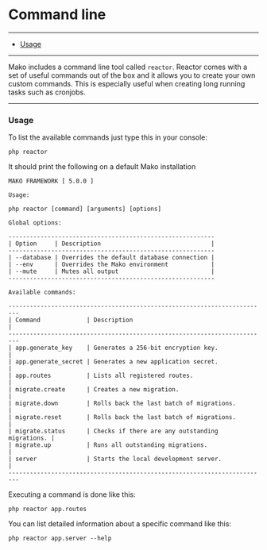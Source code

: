 # Command line

--------------------------------------------------------

* [Usage](#usage)

--------------------------------------------------------

Mako includes a command line tool called ```reactor```. Reactor comes with a set of useful commands out of the box and it allows you to create your own custom commands. This is especially useful when creating long running tasks such as cronjobs.

--------------------------------------------------------

<a id="usage"></a>

### Usage

To list the available commands just type this in your console:

	php reactor

It should print the following on a default Mako installation

	MAKO FRAMEWORK [ 5.0.0 ]

	Usage:

	php reactor [command] [arguments] [options]

	Global options:

	----------------------------------------------------------
	| Option     | Description                               |
	----------------------------------------------------------
	| --database | Overrides the default database connection |
	| --env      | Overrides the Mako environment            |
	| --mute     | Mutes all output                          |
	----------------------------------------------------------

	Available commands:

	-------------------------------------------------------------------------
	| Command             | Description                                     |
	-------------------------------------------------------------------------
	| app.generate_key    | Generates a 256-bit encryption key.             |
	| app.generate_secret | Generates a new application secret.             |
	| app.routes          | Lists all registered routes.                    |
	| migrate.create      | Creates a new migration.                        |
	| migrate.down        | Rolls back the last batch of migrations.        |
	| migrate.reset       | Rolls back the last batch of migrations.        |
	| migrate.status      | Checks if there are any outstanding migrations. |
	| migrate.up          | Runs all outstanding migrations.                |
	| server              | Starts the local development server.            |
	-------------------------------------------------------------------------

Executing a command is done like this:

	php reactor app.routes

You can list detailed information about a specific command like this:

	php reactor app.server --help
